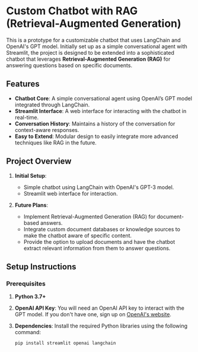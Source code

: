 # Custom Chatbot with RAG (Retrieval-Augmented Generation)

This is a prototype for a customizable chatbot that uses LangChain and OpenAI's GPT model. Initially set up as a simple conversational agent with Streamlit, the project is designed to be extended into a sophisticated chatbot that leverages **Retrieval-Augmented Generation (RAG)** for answering questions based on specific documents.

## Features

- **Chatbot Core**: A simple conversational agent using OpenAI’s GPT model integrated through LangChain.
- **Streamlit Interface**: A web interface for interacting with the chatbot in real-time.
- **Conversation History**: Maintains a history of the conversation for context-aware responses.
- **Easy to Extend**: Modular design to easily integrate more advanced techniques like RAG in the future.

## Project Overview

1. **Initial Setup**: 
   - Simple chatbot using LangChain with OpenAI's GPT-3 model.
   - Streamlit web interface for interaction.
   
2. **Future Plans**:
   - Implement Retrieval-Augmented Generation (RAG) for document-based answers.
   - Integrate custom document databases or knowledge sources to make the chatbot aware of specific content.
   - Provide the option to upload documents and have the chatbot extract relevant information from them to answer questions.

## Setup Instructions

### Prerequisites
1. **Python 3.7+**
2. **OpenAI API Key**: You will need an OpenAI API key to interact with the GPT model. If you don't have one, sign up on [OpenAI's website](https://beta.openai.com/signup/).
3. **Dependencies**: Install the required Python libraries using the following command:

   ```bash
   pip install streamlit openai langchain
